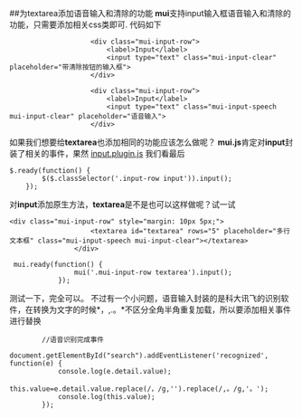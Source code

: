##为textarea添加语音输入和清除的功能
**mui**支持input输入框语音输入和清除的功能，只需要添加相关css类即可.
代码如下
```
                    <div class="mui-input-row">
						<label>Input</label>
						<input type="text" class="mui-input-clear" placeholder="带清除按钮的输入框">
					</div>

					<div class="mui-input-row">
						<label>Input</label>
						<input type="text" class="mui-input-speech mui-input-clear" placeholder="语音输入">
					</div>
```
如果我们想要给**textarea**也添加相同的功能应该怎么做呢？
**mui.js**肯定对**input**封装了相关的事件，果然
[input.plugin.js](https://github.com/dcloudio/mui/blob/master/js/input.plugin.js)
我们看最后
```
$.ready(function() {
		$($.classSelector('.input-row input')).input();
	});
```
对**input**添加原生方法，**textarea**是不是也可以这样做呢？试一试
```
<div class="mui-input-row" style="margin: 10px 5px;">
					<textarea id="textarea" rows="5" placeholder="多行文本框" class="mui-input-speech mui-input-clear"></textarea>
				</div>
```
```
 mui.ready(function() {
				mui('.mui-input-row textarea').input();
			});
```
测试一下，完全可以。
不过有一个小问题，语音输入封装的是科大讯飞的识别软件，在转换为文字的时候*，,.。*不区分全角半角重复加载，所以要添加相关事件进行替换
```
        //语音识别完成事件
		document.getElementById("search").addEventListener('recognized', function(e) {
			console.log(e.detail.value);
			this.value=e.detail.value.replace(/，/g,'').replace(/,。/g,'。');
			console.log(this.value);
		});
```